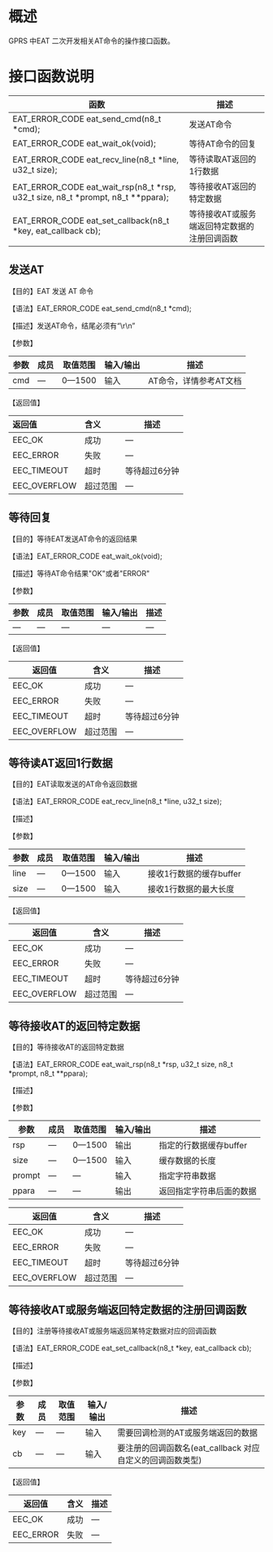 # 概述

GPRS 中EAT 二次开发相关AT命令的操作接口函数。

# 接口函数说明

| 函数                                                         | 描述                                         |
| ------------------------------------------------------------ | -------------------------------------------- |
| EAT_ERROR_CODE eat_send_cmd(n8_t *cmd);                      | 发送AT命令                                   |
| EAT_ERROR_CODE eat_wait_ok(void);                            | 等待AT命令的回复                             |
| EAT_ERROR_CODE eat_recv_line(n8_t *line, u32_t size);        | 等待读取AT返回的1行数据                      |
| EAT_ERROR_CODE eat_wait_rsp(n8_t *rsp, u32_t size, n8_t *prompt, n8_t **ppara); | 等待接收AT返回的特定数据                     |
| EAT_ERROR_CODE eat_set_callback(n8_t *key, eat_callback cb); | 等待接收AT或服务端返回特定数据的注册回调函数 |

## 发送AT

【目的】EAT 发送 AT 命令

【语法】EAT_ERROR_CODE eat_send_cmd(n8_t *cmd);

【描述】发送AT命令，结尾必须有“\r\n”

【参数】

| 参数 | 成员 | 取值范围 | 输入/输出 | 描述                   |
| ---- | ---- | -------- | --------- | ---------------------- |
| cmd  | —    | 0—1500   | 输入      | AT命令，详情参考AT文档 |

【返回值】

| 返回值       | 含义     | 描述          |
| :----------- | :------- | ------------- |
| EEC_OK       | 成功     | —             |
| EEC_ERROR    | 失败     | —             |
| EEC_TIMEOUT  | 超时     | 等待超过6分钟 |
| EEC_OVERFLOW | 超过范围 | —             |

## 等待回复

【目的】等待EAT发送AT命令的返回结果

【语法】EAT_ERROR_CODE eat_wait_ok(void);

【描述】等待AT命令结果"OK"或者"ERROR"

【参数】

| 参数 | 成员 | 取值范围 | 输入/输出 | 描述 |
| ---- | ---- | -------- | --------- | ---- |
| —    | —    | —        | —         | —    |

【返回值】

| 返回值       | 含义     | 描述          |
| ------------ | -------- | ------------- |
| EEC_OK       | 成功     | —             |
| EEC_ERROR    | 失败     | —             |
| EEC_TIMEOUT  | 超时     | 等待超过6分钟 |
| EEC_OVERFLOW | 超过范围 | —             |

## 等待读AT返回1行数据

【目的】EAT读取发送的AT命令返回数据

【语法】EAT_ERROR_CODE eat_recv_line(n8_t *line, u32_t size);

【描述】

【参数】

| 参数 | 成员 | 取值范围 | 输入/输出 | 描述                    |
| ---- | ---- | -------- | --------- | ----------------------- |
| line | —    | 0—1500   | 输入      | 接收1行数据的缓存buffer |
| size | —    | 0—1500   | 输入      | 接收1行数据的最大长度   |

【返回值】

| 返回值       | 含义     | 描述          |
| ------------ | -------- | ------------- |
| EEC_OK       | 成功     | —             |
| EEC_ERROR    | 失败     | —             |
| EEC_TIMEOUT  | 超时     | 等待超过6分钟 |
| EEC_OVERFLOW | 超过范围 | —             |

## 等待接收AT的返回特定数据

【目的】等待接收AT的返回特定数据

【语法】EAT_ERROR_CODE eat_wait_rsp(n8_t *rsp, u32_t size, n8_t *prompt, n8_t **ppara);

【描述】

【参数】

| 参数   | 成员 | 取值范围 | 输入/输出 | 描述                     |
| ------ | ---- | -------- | --------- | ------------------------ |
| rsp    | —    | 0—1500   | 输出      | 指定的行数据缓存buffer   |
| size   | —    | 0—1500   | 输入      | 缓存数据的长度           |
| prompt | —    | —        | 输入      | 指定字符串数据           |
| ppara  | —    | —        | 输出      | 返回指定字符串后面的数据 |

| 返回值       | 含义     | 描述          |
| ------------ | -------- | ------------- |
| EEC_OK       | 成功     | —             |
| EEC_ERROR    | 失败     | —             |
| EEC_TIMEOUT  | 超时     | 等待超过6分钟 |
| EEC_OVERFLOW | 超过范围 | —             |

## 等待接收AT或服务端返回特定数据的注册回调函数

【目的】注册等待接收AT或服务端返回某特定数据对应的回调函数

【语法】EAT_ERROR_CODE eat_set_callback(n8_t *key, eat_callback cb);

【描述】

【参数】

| 参数 | 成员 | 取值范围 | 输入/输出 | 描述                                                      |
| ---- | ---- | -------- | --------- | --------------------------------------------------------- |
| key  | —    | —        | 输入      | 需要回调检测的AT或服务端返回的数据                        |
| cb   | —    | —        | 输入      | 要注册的回调函数名(eat_callback 对应自定义的回调函数类型) |

【返回值】

| 返回值    | 含义 | 描述 |
| --------- | ---- | ---- |
| EEC_OK    | 成功 | —    |
| EEC_ERROR | 失败 | —    |

